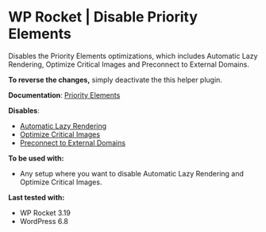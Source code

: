 # WP Rocket | Disable Priority Elements

Disables the Priority Elements optimizations, which includes Automatic Lazy Rendering, Optimize Critical Images and Preconnect to External Domains.

**To reverse the changes,** simply deactivate the this helper plugin. 

**Documentation**: [Priority Elements](https://docs.wp-rocket.me/article/1841-priority-elements)

**Disables**: 
* [Automatic Lazy Rendering](https://docs.wp-rocket.me/article/1835-automatic-lazy-rendering)
* [Optimize Critical Images](https://docs.wp-rocket.me/article/1816-optimize-critical-images)
* [Preconnect to External Domains](https://docs.wp-rocket.me/article/1869-preconnect-to-external-domains)

**To be used with:**
* Any setup where you want to disable Automatic Lazy Rendering and Optimize Critical Images.

**Last tested with:**
* WP Rocket 3.19
* WordPress 6.8
